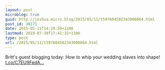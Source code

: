 ```yaml
---
layout: post
microblog: true
guid: http://joshua.micro.blog/2015/05/11/t597604502343000064.html
post_id: 38171
date: 2015-05-11T14:29:50+1100
lastmod: 2019-07-30T17:41:32+1100
type: post
url: /2015/05/11/t597604502343000064.html
---
```

Britt's guest blogging today: How to whip your wedding slaves into shape! [t.co/C7EU9FedA...](http://t.co/C7EU9FedAq)
